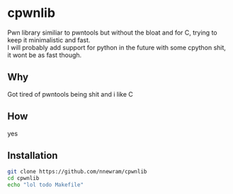 # cpwnlib
Pwn library similiar to pwntools but without the bloat and for C, trying to keep it minimalistic and fast.\
I will probably add support for python in the future with some cpython shit, it wont be as fast though.

## Why
Got tired of pwntools being shit and i like C

## How
yes

## Installation
```sh
git clone https://github.com/nnewram/cpwnlib
cd cpwnlib
echo "lol todo Makefile"
```
